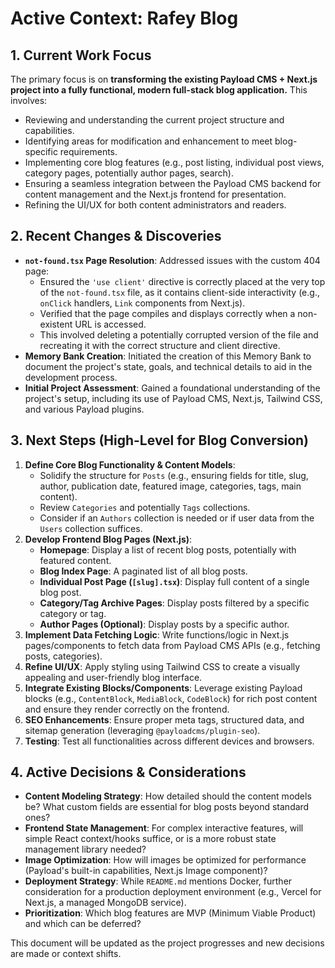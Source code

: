 # Active Context: Rafey Blog

## 1. Current Work Focus

The primary focus is on **transforming the existing Payload CMS + Next.js project into a fully functional, modern full-stack blog application.** This involves:

*   Reviewing and understanding the current project structure and capabilities.
*   Identifying areas for modification and enhancement to meet blog-specific requirements.
*   Implementing core blog features (e.g., post listing, individual post views, category pages, potentially author pages, search).
*   Ensuring a seamless integration between the Payload CMS backend for content management and the Next.js frontend for presentation.
*   Refining the UI/UX for both content administrators and readers.

## 2. Recent Changes & Discoveries

*   **`not-found.tsx` Page Resolution**: Addressed issues with the custom 404 page:
    *   Ensured the `'use client'` directive is correctly placed at the very top of the `not-found.tsx` file, as it contains client-side interactivity (e.g., `onClick` handlers, `Link` components from Next.js).
    *   Verified that the page compiles and displays correctly when a non-existent URL is accessed.
    *   This involved deleting a potentially corrupted version of the file and recreating it with the correct structure and client directive.
*   **Memory Bank Creation**: Initiated the creation of this Memory Bank to document the project's state, goals, and technical details to aid in the development process.
*   **Initial Project Assessment**: Gained a foundational understanding of the project's setup, including its use of Payload CMS, Next.js, Tailwind CSS, and various Payload plugins.

## 3. Next Steps (High-Level for Blog Conversion)

1.  **Define Core Blog Functionality & Content Models**: 
    *   Solidify the structure for `Posts` (e.g., ensuring fields for title, slug, author, publication date, featured image, categories, tags, main content).
    *   Review `Categories` and potentially `Tags` collections.
    *   Consider if an `Authors` collection is needed or if user data from the `Users` collection suffices.
2.  **Develop Frontend Blog Pages (Next.js)**:
    *   **Homepage**: Display a list of recent blog posts, potentially with featured content.
    *   **Blog Index Page**: A paginated list of all blog posts.
    *   **Individual Post Page (`[slug].tsx`)**: Display full content of a single blog post.
    *   **Category/Tag Archive Pages**: Display posts filtered by a specific category or tag.
    *   **Author Pages (Optional)**: Display posts by a specific author.
3.  **Implement Data Fetching Logic**: Write functions/logic in Next.js pages/components to fetch data from Payload CMS APIs (e.g., fetching posts, categories).
4.  **Refine UI/UX**: Apply styling using Tailwind CSS to create a visually appealing and user-friendly blog interface.
5.  **Integrate Existing Blocks/Components**: Leverage existing Payload blocks (e.g., `ContentBlock`, `MediaBlock`, `CodeBlock`) for rich post content and ensure they render correctly on the frontend.
6.  **SEO Enhancements**: Ensure proper meta tags, structured data, and sitemap generation (leveraging `@payloadcms/plugin-seo`).
7.  **Testing**: Test all functionalities across different devices and browsers.

## 4. Active Decisions & Considerations

*   **Content Modeling Strategy**: How detailed should the content models be? What custom fields are essential for blog posts beyond standard ones?
*   **Frontend State Management**: For complex interactive features, will simple React context/hooks suffice, or is a more robust state management library needed?
*   **Image Optimization**: How will images be optimized for performance (Payload's built-in capabilities, Next.js Image component)?
*   **Deployment Strategy**: While `README.md` mentions Docker, further consideration for a production deployment environment (e.g., Vercel for Next.js, a managed MongoDB service).
*   **Prioritization**: Which blog features are MVP (Minimum Viable Product) and which can be deferred?

This document will be updated as the project progresses and new decisions are made or context shifts.